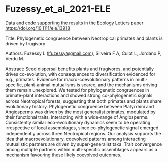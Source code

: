 # Fuzessy_et_al_2021-ELE
Data and code supporting the results in the Ecology Letters paper https://doi.org/10.1111/ele.13918

Title: Phylogenetic congruence between Neotropical primates and plants is driven by frugivory

Authors: Fuzessy L (lfuzessy@gmail.com), Silveira F A, Culot L, Jordano P, Verdu M.

Abstract: Seed dispersal benefits plants and frugivores, and potentially drives co-evolution, with consequences to diversification evidenced for e.g., primates. Evidence for macro-coevolutionary patterns in multi-specific, plant-animal mutualisms is scarce, and the mechanisms driving them remain unexplored. We tested for phylogenetic congruences in primate-plant interactions and showed strong co-phylogenetic signals across Neotropical forests, suggesting that both primates and plants share evolutionary history. Phylogenetic congruence between Platyrrhini and Angiosperms was driven by the most generalist primates, modulated by their functional traits, interacting with a wide-range of Angiosperms. Consistently similar eco-evolutionary dynamics seem to be operating irrespective of local assemblages, since co-phylogenetic signal emerged independently across three Neotropical regions. Our analysis supports the idea that macroevolutionary, coevolved patterns among interacting mutualistic partners are driven by super-generalist taxa. Trait convergence among multiple partners within multi-specific assemblages appears as a mechanism favouring these likely coevolved outcomes.
